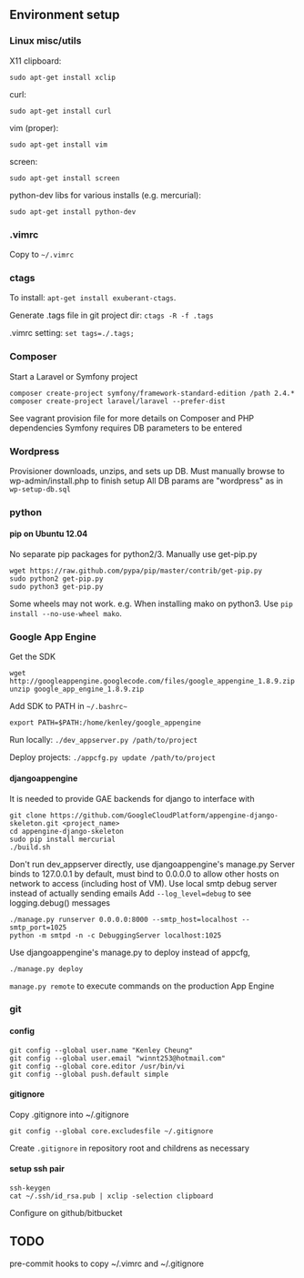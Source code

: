 ## Environment setup

### Linux misc/utils
X11 clipboard: 

    sudo apt-get install xclip

curl:

    sudo apt-get install curl

vim (proper):
    
    sudo apt-get install vim

screen:

    sudo apt-get install screen

python-dev libs for various installs (e.g. mercurial):
    
    sudo apt-get install python-dev

### .vimrc
Copy to `~/.vimrc`

### ctags
To install: `apt-get install exuberant-ctags`.

Generate .tags file in git project dir: `ctags -R -f .tags`

.vimrc setting: `set tags=./.tags;`

### Composer
Start a Laravel or Symfony project

    composer create-project symfony/framework-standard-edition /path 2.4.*
    composer create-project laravel/laravel --prefer-dist
    
See vagrant provision file for more details on Composer and PHP dependencies
Symfony requires DB parameters to be entered

### Wordpress
Provisioner downloads, unzips, and sets up DB.
Must manually browse to wp-admin/install.php to finish setup
All DB params are "wordpress" as in `wp-setup-db.sql`
    
### python
#### pip on Ubuntu 12.04
No separate pip packages for python2/3. Manually use get-pip.py

    wget https://raw.github.com/pypa/pip/master/contrib/get-pip.py
    sudo python2 get-pip.py
    sudo python3 get-pip.py

Some wheels may not work. e.g. When installing mako on python3. Use `pip install --no-use-wheel mako`.

### Google App Engine
Get the SDK

    wget http://googleappengine.googlecode.com/files/google_appengine_1.8.9.zip
    unzip google_app_engine_1.8.9.zip

Add SDK to PATH in `~/.bashrc~`

    export PATH=$PATH:/home/kenley/google_appengine

Run locally: `./dev_appserver.py /path/to/project`

Deploy projects: `./appcfg.py update /path/to/project`

#### djangoappengine
It is needed to provide GAE backends for django to interface with
    
    git clone https://github.com/GoogleCloudPlatform/appengine-django-skeleton.git <project_name>
    cd appengine-django-skeleton
    sudo pip install mercurial
    ./build.sh

Don't run dev\_appserver directly, use djangoappengine's manage.py
Server binds to 127.0.0.1 by default, must bind to 0.0.0.0 to allow other hosts on network to access (including host of VM). 
Use local smtp debug server instead of actually sending emails
Add `--log_level=debug` to see logging.debug() messages

    ./manage.py runserver 0.0.0.0:8000 --smtp_host=localhost --smtp_port=1025
    python -m smtpd -n -c DebuggingServer localhost:1025 

Use djangoappengine's manage.py to deploy instead of appcfg, 

    ./manage.py deploy

`manage.py remote` to execute commands on the production App Engine 

### git
#### config
    git config --global user.name "Kenley Cheung"
    git config --global user.email "winnt253@hotmail.com"
    git config --global core.editor /usr/bin/vi
    git config --global push.default simple

#### gitignore
Copy .gitignore into ~/.gitignore
    
    git config --global core.excludesfile ~/.gitignore

Create `.gitignore` in repository root and childrens as necessary

#### setup ssh pair
    ssh-keygen
    cat ~/.ssh/id_rsa.pub | xclip -selection clipboard

Configure on github/bitbucket

## TODO
pre-commit hooks to copy ~/.vimrc and ~/.gitignore
